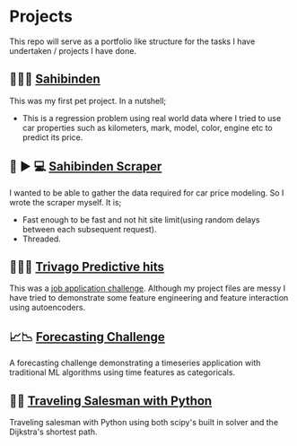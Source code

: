 # Projects
This repo will serve as a portfolio like structure for the tasks I have undertaken / projects I have done.

:car::blue_car::red_car: [Sahibinden](https://github.com/berkkarahan/sahib-pred)
-
This was my first pet project. In a nutshell;

- This is a regression problem using real world data where I tried to use car properties such as kilometers, mark, model, color, engine etc to predict its price.

:car: :arrow_forward: :computer: [Sahibinden Scraper](https://github.com/berkkarahan/sahibinden-scrape)
-
I wanted to be able to gather the data required for car price modeling. So I wrote the scraper myself. It is;

-	Fast enough to be fast and not hit site limit(using random delays between each subsequent request).
-	Threaded.

:hotel::sunrise::ocean: [Trivago Predictive hits](https://github.com/berkkarahan/trivago-challenge)
-
This was a [job application challenge]([https://jobs.zealpath.com/m/case/detail/298](https://jobs.zealpath.com/m/case/detail/298)). Although my project files are messy I have tried to demonstrate some feature engineering and feature interaction using autoencoders. 

:chart_with_upwards_trend::chart_with_downwards_trend: [Forecasting Challenge](https://github.com/berkkarahan/forecasting-case-study)
-
A forecasting challenge demonstrating a timeseries application with traditional ML algorithms using time features as categoricals.

:bicyclist::snake: [Traveling Salesman with Python](https://github.com/berkkarahan/shortestpath)
-
Traveling salesman with Python using both scipy's built in solver and the Dijkstra's shortest path.

